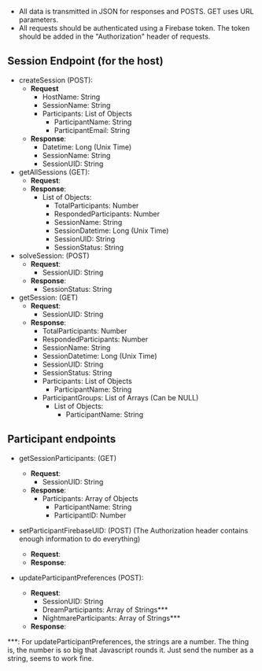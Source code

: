 - All data is transmitted in JSON for responses and POSTS. GET uses URL parameters.
- All requests should be authenticated using a Firebase token. The token should be added in the "Authorization" header of requests.

## Session Endpoint (for the host)

- createSession (POST):
  - **Request**
    - HostName: String
    - SessionName: String
    - Participants: List of Objects
      - ParticipantName: String
      - ParticipantEmail: String
  - **Response**:
    - Datetime: Long (Unix Time)
    - SessionName: String
    - SessionUID: String
- getAllSessions (GET):
  - **Request**:
  - **Response**:
    - List of Objects:
      - TotalParticipants: Number
      - RespondedParticipants: Number
      - SessionName: String
      - SessionDatetime: Long (Unix Time)
      - SessionUID: String
      - SessionStatus: String
- solveSession: (POST)
  - **Request**:
    - SessionUID: String
  - **Response**:
    - SessionStatus: String
- getSession: (GET)
  - **Request**:
    - SessionUID: String
  - **Response**:
    - TotalParticipants: Number
    - RespondedParticipants: Number
    - SessionName: String
    - SessionDatetime: Long (Unix Time)
    - SessionUID: String
    - SessionStatus: String
    - Participants: List of Objects
      - ParticipantName: String
    - ParticipantGroups: List of Arrays (Can be NULL)
      - List of Objects:
        - ParticipantName: String

## Participant endpoints

- getSessionParticipants: (GET)
  - **Request**:
    - SessionUID: String
  - **Response**:
    - Participants: Array of Objects
      - ParticipantName: String
      - ParticipantID: Number
- setParticipantFirebaseUID: (POST) (The Authorization header contains enough information to do everything)

  - **Request**:
  - **Response**:

- updateParticipantPreferences (POST):
  - **Request**:
    - SessionUID: String
    - DreamParticipants: Array of Strings\*\*\*
    - NightmareParticipants: Array of Strings\*\*\*
  - **Response**:

\*\*\*: For updateParticipantPreferences, the strings are a number. The thing is, the number is so big that Javascript rounds it. Just send the number as a string, seems to work fine.
